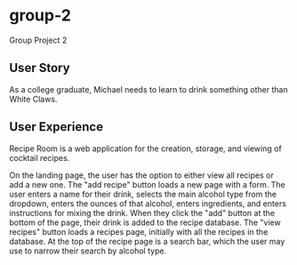 # group-2
Group Project 2

## User Story

As a college graduate, Michael needs to learn to drink something other than White Claws.

## User Experience

Recipe Room is a web application for the creation, storage, and viewing of cocktail recipes.

On the landing page, the user has the option to either view all recipes or add a new one. The "add recipe" button loads a new page with a form. The user enters a name for their drink, selects the main alcohol type from the dropdown, enters the ounces of that alcohol, enters ingredients, and enters instructions for mixing the drink. When they click the "add" button at the bottom of the page, their drink is added to the recipe database. The "view recipes" button loads a recipes page, initially with all the recipes in the database. At the top of the recipe page is a search bar, which the user may use to narrow their search by alcohol type.